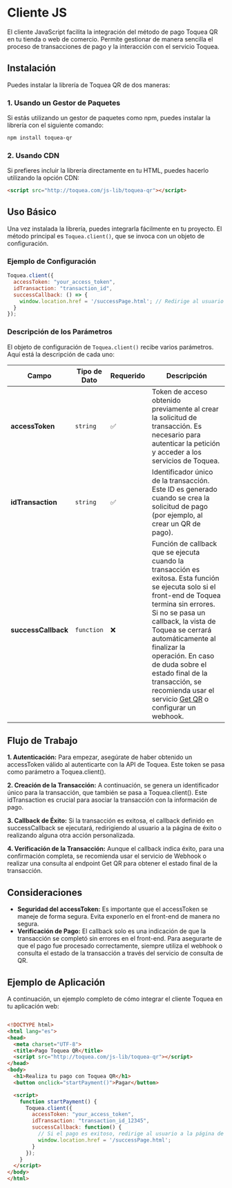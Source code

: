 # Cliente JS

El cliente JavaScript facilita la integración del método de pago Toquea QR en tu tienda o web de comercio. Permite gestionar de manera sencilla el proceso de transacciones de pago y la interacción con el servicio Toquea.

## Instalación
Puedes instalar la librería de Toquea QR de dos maneras:

### 1. Usando un Gestor de Paquetes
Si estás utilizando un gestor de paquetes como npm, puedes instalar la librería con el siguiente comando:

```bash
npm install toquea-qr
```

### 2. Usando CDN
Si prefieres incluir la librería directamente en tu HTML, puedes hacerlo utilizando la opción CDN:

```html
<script src="http://toquea.com/js-lib/toquea-qr"></script>
```

## Uso Básico

Una vez instalada la librería, puedes integrarla fácilmente en tu proyecto. El método principal es ```Toquea.client()```, que se invoca con un objeto de configuración.

### Ejemplo de Configuración

```js
Toquea.client({
  accessToken: "your_access_token", 
  idTransaction: "transaction_id",
  successCallback: () => {
    window.location.href = '/successPage.html'; // Redirige al usuario a la página de éxito
  }
});
```

### Descripción de los Parámetros

El objeto de configuración de `Toquea.client()` recibe varios parámetros. Aquí está la descripción de cada uno:

| **Campo**           | **Tipo de Dato** | **Requerido** | **Descripción**                                                                                                                                                                                                                                                                                                                                                                   |
| ------------------- | ---------------- | ------------- | --------------------------------------------------------------------------------------------------------------------------------------------------------------------------------------------------------------------------------------------------------------------------------------------------------------------------------------------------------------------------------- |
| **accessToken**     | `string`         | ✅             | Token de acceso obtenido previamente al crear la solicitud de transacción. Es necesario para autenticar la petición y acceder a los servicios de Toquea.                                                                                                                                                                                                                          |
| **idTransaction**   | `string`         | ✅             | Identificador único de la transacción. Este ID es generado cuando se crea la solicitud de pago (por ejemplo, al crear un QR de pago).                                                                                                                                                                                                                                             |
| **successCallback** | `function`       | ❌             | Función de callback que se ejecuta cuando la transacción es exitosa. Esta función se ejecuta solo si el front-end de Toquea termina sin errores. Si no se pasa un callback, la vista de Toquea se cerrará automáticamente al finalizar la operación. En caso de duda sobre el estado final de la transacción, se recomienda usar el servicio [Get QR](#) o configurar un webhook. |

## Flujo de Trabajo

**1. Autenticación:** Para empezar, asegúrate de haber obtenido un accessToken válido al autenticarte con la API de Toquea. Este token se pasa como parámetro a Toquea.client().

**2. Creación de la Transacción:** A continuación, se genera un identificador único para la transacción, que también se pasa a Toquea.client(). Este idTransaction es crucial para asociar la transacción con la información de pago.

**3. Callback de Éxito:** Si la transacción es exitosa, el callback definido en successCallback se ejecutará, redirigiendo al usuario a la página de éxito o realizando alguna otra acción personalizada.

**4. Verificación de la Transacción:** Aunque el callback indica éxito, para una confirmación completa, se recomienda usar el servicio de Webhook o realizar una consulta al endpoint Get QR para obtener el estado final de la transacción.

## Consideraciones
- **Seguridad del accessToken:** Es importante que el accessToken se maneje de forma segura. Evita exponerlo en el front-end de manera no segura.
- **Verificación de Pago:** El callback solo es una indicación de que la transacción se completó sin errores en el front-end. Para asegurarte de que el pago fue procesado correctamente, siempre utiliza el webhook o consulta el estado de la transacción a través del servicio de consulta de QR.

## Ejemplo de Aplicación

A continuación, un ejemplo completo de cómo integrar el cliente Toquea en tu aplicación web:

```html

<!DOCTYPE html>
<html lang="es">
<head>
  <meta charset="UTF-8">
  <title>Pago Toquea QR</title>
  <script src="http://toquea.com/js-lib/toquea-qr"></script>
</head>
<body>
  <h1>Realiza tu pago con Toquea QR</h1>
  <button onclick="startPayment()">Pagar</button>

  <script>
    function startPayment() {
      Toquea.client({
        accessToken: "your_access_token",
        idTransaction: "transaction_id_12345",
        successCallback: function() {
          // Si el pago es exitoso, redirige al usuario a la página de éxito
          window.location.href = '/successPage.html';
        }
      });
    }
  </script>
</body>
</html>

```